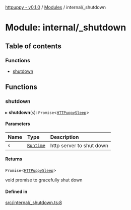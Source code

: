 [httpuppy - v0.1.0](../README.md) / [Modules](../modules.md) / internal/\_shutdown

# Module: internal/\_shutdown

## Table of contents

### Functions

- [shutdown](internal__shutdown.md#shutdown)

## Functions

### shutdown

▸ **shutdown**(`s`): `Promise`<[`HTTPuppySleep`](types_server.md#httpuppysleep)\>

#### Parameters

| Name | Type | Description |
| :------ | :------ | :------ |
| `s` | [`Runtime`](../interfaces/types_server.Runtime.md) | http server to shut down |

#### Returns

`Promise`<[`HTTPuppySleep`](types_server.md#httpuppysleep)\>

void promise to gracefully shut down

#### Defined in

[src/internal/_shutdown.ts:8](https://github.com/abschill/httpuppy/blob/8b3eb74/src/internal/_shutdown.ts#L8)
